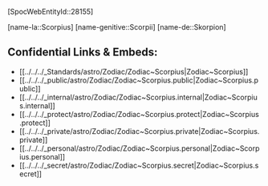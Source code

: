 ﻿---
confidential: public
isDeleted: false
isReadOnly: false
tags:
- astro/Zodiac
type: Zodiac
ZodiacPos: 8
---

[SpocWebEntityId::28155]



[name-la::Scorpius]
[name-genitive::Scorpii]
[name-de::Skorpion]


## Confidential Links & Embeds: 
- [[../../../_Standards/astro/Zodiac/Zodiac~Scorpius|Zodiac~Scorpius]] 
- [[../../../_public/astro/Zodiac/Zodiac~Scorpius.public|Zodiac~Scorpius.public]] 
- [[../../../_internal/astro/Zodiac/Zodiac~Scorpius.internal|Zodiac~Scorpius.internal]] 
- [[../../../_protect/astro/Zodiac/Zodiac~Scorpius.protect|Zodiac~Scorpius.protect]] 
- [[../../../_private/astro/Zodiac/Zodiac~Scorpius.private|Zodiac~Scorpius.private]] 
- [[../../../_personal/astro/Zodiac/Zodiac~Scorpius.personal|Zodiac~Scorpius.personal]] 
- [[../../../_secret/astro/Zodiac/Zodiac~Scorpius.secret|Zodiac~Scorpius.secret]] 
